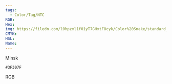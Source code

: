 ```yaml
---
tags:
  - Color/Tag/NTC
RGB:
Hex:
img: https://filedn.com/l0hpzxl1f01yT7GHxtF8cyk/Color%20Snake/standard_csv_to_svg/%23/3F307F.svg
CMYK:
HSL:
Name:
---
```

Minsk
```palette
#3F307F
```
RGB
